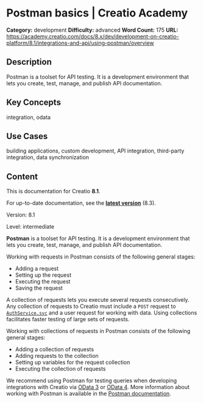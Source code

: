 # Postman basics | Creatio Academy

**Category:** development **Difficulty:** advanced **Word Count:** 175 **URL:**
https://academy.creatio.com/docs/8.x/dev/development-on-creatio-platform/8.1/integrations-and-api/using-postman/overview

## Description

Postman is a toolset for API testing. It is a development environment that lets
you create, test, manage, and publish API documentation.

## Key Concepts

integration, odata

## Use Cases

building applications, custom development, API integration, third-party
integration, data synchronization

## Content

This is documentation for Creatio **8.1**.

For up-to-date documentation, see the
**[latest version](/docs/8.x/dev/development-on-creatio-platform/integrations-and-api/using-postman/overview)**
(8.3).

Version: 8.1

Level: intermediate

**Postman** is a toolset for API testing. It is a development environment that
lets you create, test, manage, and publish API documentation.

Working with requests in Postman consists of the following general stages:

- Adding a request
- Setting up the request
- Executing the request
- Saving the request

A collection of requests lets you execute several requests consecutively. Any
collection of requests to Creatio must include a `POST` request to
[`AuthService.svc`](https://academy.creatio.com/documents?ver=8.1&id=15404) and
a user request for working with data. Using collections facilitates faster
testing of large sets of requests.

Working with collections of requests in Postman consists of the following
general stages:

- Adding a collection of requests
- Adding requests to the collection
- Setting up variables for the request collection
- Executing the collection of requests

We recommend using Postman for testing queries when developing integrations with
Creatio via
[OData 3](https://academy.creatio.com/documents?ver=8.1&id=15431&anchor=title-1398-2)
or
[OData 4](https://academy.creatio.com/documents?ver=8.1&id=15431&anchor=title-1398-1).
More information about working with Postman is available in the
[Postman documentation](https://learning.postman.com/docs/postman/launching-postman/introduction/).
